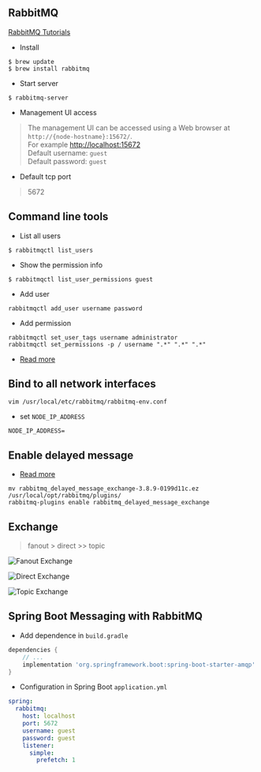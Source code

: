 ## RabbitMQ

[RabbitMQ Tutorials](https://www.rabbitmq.com/getstarted.html)

* Install

```
$ brew update
$ brew install rabbitmq
```

* Start server

```
$ rabbitmq-server
```

* Management UI access

> The management UI can be accessed using a Web browser at `http://{node-hostname}:15672/`.  
> For example [http://localhost:15672](http://localhost:15672)  
> Default username: `guest`  
> Default password: `guest`  

* Default tcp port

> 5672

## Command line tools

* List all users

```
$ rabbitmqctl list_users
```

* Show the permission info

```
$ rabbitmqctl list_user_permissions guest
```

* Add user

```shell script
rabbitmqctl add_user username password
```

* Add permission

```shell script
rabbitmqctl set_user_tags username administrator
rabbitmqctl set_permissions -p / username ".*" ".*" ".*"
```

* [Read more](https://www.rabbitmq.com/cli.html#overview)

## Bind to all network interfaces

```shell script
vim /usr/local/etc/rabbitmq/rabbitmq-env.conf 
```

* set `NODE_IP_ADDRESS`

```
NODE_IP_ADDRESS=
```

## Enable delayed message

* [Read more](https://github.com/rabbitmq/rabbitmq-delayed-message-exchange)

```shell script
mv rabbitmq_delayed_message_exchange-3.8.9-0199d11c.ez /usr/local/opt/rabbitmq/plugins/
rabbitmq-plugins enable rabbitmq_delayed_message_exchange
```

## Exchange

> fanout > direct >> topic

![Fanout Exchange](https://images2018.cnblogs.com/blog/174578/201805/174578-20180524175832191-777772730.png)

![Direct Exchange](https://images2018.cnblogs.com/blog/174578/201805/174578-20180524175810062-1941410843.png)

![Topic Exchange](https://images2018.cnblogs.com/blog/174578/201805/174578-20180524175844359-92574693.png)

## Spring Boot Messaging with RabbitMQ

* Add dependence in `build.gradle`

```groovy
dependencies {
    // ...
    implementation 'org.springframework.boot:spring-boot-starter-amqp'
}
```

* Configuration in Spring Boot `application.yml`

```yaml
spring:
  rabbitmq:
    host: localhost
    port: 5672
    username: guest
    password: guest
    listener:
      simple:
        prefetch: 1
```